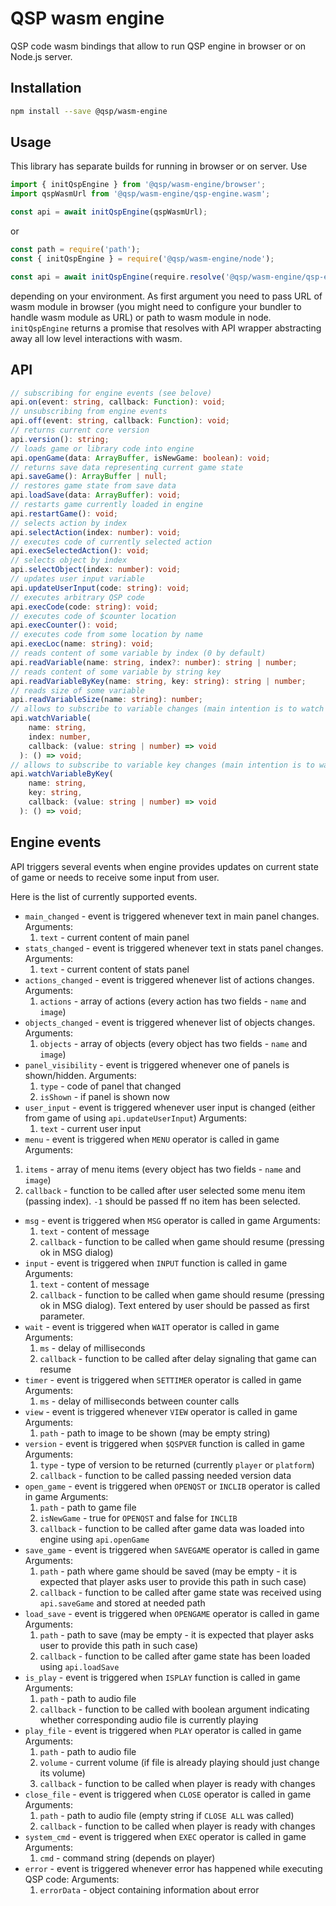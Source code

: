 # QSP wasm engine

QSP code wasm bindings that allow to run QSP engine in browser or on Node.js server.

## Installation

```sh
npm install --save @qsp/wasm-engine
```

## Usage

This library has separate builds for running in browser or on server.
Use
```js
import { initQspEngine } from '@qsp/wasm-engine/browser';
import qspWasmUrl from '@qsp/wasm-engine/qsp-engine.wasm';

const api = await initQspEngine(qspWasmUrl);
```

or 

```js
const path = require('path');
const { initQspEngine } = require('@qsp/wasm-engine/node');

const api = await initQspEngine(require.resolve('@qsp/wasm-engine/qsp-engine.wasm'));

```
depending on your environment.
As first argument you need to pass URL of wasm module in browser (you might need to configure your bundler to handle wasm module as URL) or path to wasm module in node.
`initQspEngine` returns a promise that resolves with API wrapper abstracting away all low level interactions with wasm.

## API

```ts
// subscribing for engine events (see belove)
api.on(event: string, callback: Function): void;
// unsubscribing from engine events
api.off(event: string, callback: Function): void;
// returns current core version
api.version(): string;
// loads game or library code into engine
api.openGame(data: ArrayBuffer, isNewGame: boolean): void;
// returns save data representing current game state
api.saveGame(): ArrayBuffer | null;
// restores game state from save data
api.loadSave(data: ArrayBuffer): void;
// restarts game currently loaded in engine
api.restartGame(): void;
// selects action by index
api.selectAction(index: number): void;
// executes code of currently selected action
api.execSelectedAction(): void;
// selects object by index
api.selectObject(index: number): void;
// updates user input variable
api.updateUserInput(code: string): void;
// executes arbitrary QSP code
api.execCode(code: string): void;
// executes code of $counter location
api.execCounter(): void;
// executes code from some location by name
api.execLoc(name: string): void;
// reads content of some variable by index (0 by default)
api.readVariable(name: string, index?: number): string | number;
// reads content of some variable by string key
api.readVariableByKey(name: string, key: string): string | number;
// reads size of some variable
api.readVariableSize(name: string): number;
// allows to subscribe to variable changes (main intention is to watch UI related variables)
api.watchVariable(
    name: string,
    index: number,
    callback: (value: string | number) => void
  ): () => void;
// allows to subscribe to variable key changes (main intention is to watch UI related variables)
api.watchVariableByKey(
    name: string,
    key: string,
    callback: (value: string | number) => void
  ): () => void;
```

## Engine events

API triggers several events when engine provides updates on current state of game or needs to receive some input from user.

Here is the list of currently supported events.
- `main_changed` - event is triggered whenever text in main panel changes.
  Arguments:
  1. `text` - current content of main panel
- `stats_changed` - event is triggered whenever text in stats panel changes.
  Arguments:
  1. `text` - current content of stats panel
- `actions_changed` - event is triggered whenever list of actions changes.
  Arguments:
  1. `actions` - array of actions (every action has two fields - `name` and `image`)
- `objects_changed` - event is triggered whenever list of objects changes.
  Arguments:
  1. `objects` - array of objects (every object has two fields - `name` and `image`)
- `panel_visibility` - event is triggered whenever one of panels is shown/hidden.
  Arguments:
  1. `type` - code of panel that changed
  1. `isShown` - if panel is shown now
- `user_input` - event is triggered whenever user input is changed (either from game of using `api.updateUserInput`) 
  Arguments:
  1. `text` - current user input
-  `menu` - event is triggered when `MENU` operator is called in game
  Arguments:
  1. `items` - array of menu items (every object has two fields - `name` and `image`)
  1. `callback` - function to be called after user selected some menu item (passing index). `-1` should be passed ff no item has been selected.
- `msg` - event is triggered when `MSG` operator is called in game
  Arguments:
  1. `text` - content of message
  1. `callback` - function to be called when game should resume (pressing ok in MSG dialog)
- `input` - event is triggered when `INPUT` function is called in game
  Arguments:
  1. `text` - content of message
  1. `callback` - function to be called when game should resume (pressing ok in MSG dialog). Text entered by user should be passed as first parameter.
- `wait` - event is triggered when `WAIT` operator is called in game
  Arguments:
  1. `ms` - delay of milliseconds
  1. `callback` - function to be called after delay signaling that game can resume
- `timer` - event is triggered when `SETTIMER` operator is called in game
  Arguments:
  1. `ms` - delay of milliseconds between counter calls
- `view` - event is triggered whenever `VIEW` operator is called in game
  Arguments:
  1. `path` - path to image to be shown (may be empty string)
- `version` - event is triggered when `$QSPVER` function is called in game
  Arguments:
  1. `type` - type of version to be returned (currently `player` or `platform`)
  1. `callback` - function to be called passing needed version data
- `open_game` - event is triggered when `OPENQST` or `INCLIB` operator is called in game
  Arguments:
  1. `path` - path to game file
  1. `isNewGame` - true for `OPENQST` and false for `INCLIB`
  1. `callback` - function to be called after game data was loaded into engine using `api.openGame`
- `save_game` - event is triggered when `SAVEGAME` operator is called in game
  Arguments:
  1. `path` - path where game should be saved (may be empty - it is expected that player asks user to provide this path in such case)
  1. `callback` - function to be called after game state was received using `api.saveGame` and stored at needed path
- `load_save` - event is triggered when `OPENGAME` operator is called in game  
  Arguments:
  1. `path` - path to save (may be empty - it is expected that player asks user to provide this path in such case)
  1. `callback` - function to be called after game state has been loaded using `api.loadSave`
- `is_play` - event is triggered when `ISPLAY` function is called in game
  Arguments:
  1. `path` - path to audio file
  1. `callback` - function to be called with boolean argument indicating whether corresponding audio file is currently playing
- `play_file` - event is triggered when `PLAY` operator is called in game
  Arguments:
  1. `path` - path to audio file
  1. `volume` - current volume (if file is already playing should just change its volume)
  1. `callback` - function to be called when player is ready with changes
- `close_file` - event is triggered when `CLOSE` operator is called in game
  Arguments:
  1. `path` - path to audio file (empty string if `CLOSE ALL` was called)
  1. `callback` - function to be called when player is ready with changes
- `system_cmd` - event is triggered when `EXEC` operator is called in game
  Arguments:
  1. `cmd` - command string (depends on player)
- `error` - event is triggered whenever error has happened while executing QSP code: 
  Arguments:
  1. `errorData` - object containing information about error
